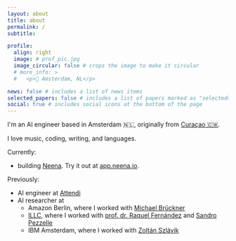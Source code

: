```yaml
---
layout: about
title: about
permalink: /
subtitle:

profile:
  align: right
  image: # prof_pic.jpg
  image_circular: false # crops the image to make it circular
  # more_info: >
  #   <p>📍 Amsterdam, NL</p>

news: false # includes a list of news items
selected_papers: false # includes a list of papers marked as "selected={true}"
social: true # includes social icons at the bottom of the page
---
```


I'm an AI engineer based in Amsterdam 🇳🇱, originally from [Curaçao 🇨🇼](https://en.wikipedia.org/wiki/Cura%C3%A7ao).

I love music, coding, writing, and languages.

Currently:

- building [Neena](https://neena.io/). Try it out at [app.neena.io](https://app.neena.io/).

Previously:

- AI engineer at [Attendi](https://attendi.nl/en/attendi-english/)
- AI researcher at
  - Amazon Berlin, where I worked with [Michael Brückner](https://scholar.google.de/citations?user=5ZyZ9JwAAAAJ&hl=de)
  - [ILLC](https://www.illc.uva.nl/), where I worked with [prof. dr. Raquel Fernández](https://staff.fnwi.uva.nl/r.fernandezrovira/) and [Sandro Pezzelle](https://sandropezzelle.github.io/)
  - IBM Amsterdam, where I worked with [Zoltán Szlávik](https://scholar.google.com/citations?user=CmAqTJ4AAAAJ&hl=en)
